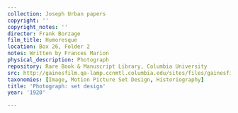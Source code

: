 ```yaml
---
collection: Joseph Urban papers
copyright: ''
copyright_notes: ''
director: Frank Borzage
film_title: Humoresque
location: Box 26, Folder 2
notes: Written by Frances Marion
physical_description: Photograph
repository: Rare Book & Manuscript Library, Columbia University
src: http://gainesfilm.qa-lamp.ccnmtl.columbia.edu/sites/files/gainesfilm/images/1000102067.jpg
taxonomies: [Image, Motion Picture Set Design, Historiography]
title: 'Photograph: set design'
year: '1920'

---
```


